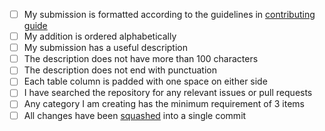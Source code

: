<!-- Thank you for taking the time to work on a Pull Request for this project! -->
<!-- To ensure your PR is dealt with swiftly please check the following: -->
- [ ] My submission is formatted according to the guidelines in [contributing guide](/CONTRIBUTING.md)
- [ ] My addition is ordered alphabetically
- [ ] My submission has a useful description
- [ ] The description does not have more than 100 characters
- [ ] The description does not end with punctuation
- [ ] Each table column is padded with one space on either side
- [ ] I have searched the repository for any relevant issues or pull requests
- [ ] Any category I am creating has the minimum requirement of 3 items
- [ ] All changes have been [squashed][squash-link] into a single commit

[squash-link]: <https://github.com/todotxt/todo.txt-android/wiki/Squash-All-Commits-Related-to-a-Single-Issue-into-a-Single-Commit>
